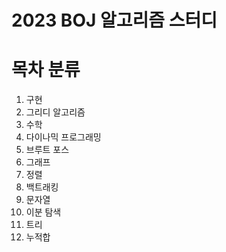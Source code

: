 # 2023 BOJ 알고리즘 스터디

# 목차 분류
1. 구현
2. 그리디 알고리즘
3. 수학
4. 다이나믹 프로그래밍
5. 브루트 포스
6. 그래프
7. 정렬
8. 백트래킹
9. 문자열
10. 이분 탐색
11. 트리
12. 누적합
